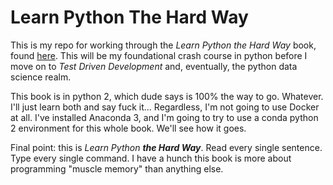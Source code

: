 # Learn Python The Hard Way
This is my repo for working through the *Learn Python the Hard Way* book, found [here](https://learnpythonthehardway.org/book/). This will be my foundational crash course in python before I move on to *Test Driven Development* and, eventually, the python data science realm.

This book is in python 2, which dude says is 100% the way to go. Whatever. I'll just learn both and say fuck it... Regardless, I'm not going to use Docker at all. I've installed Anaconda 3, and I'm going to try to use a conda python 2 environment for this whole book. We'll see how it goes.

Final point: this is *Learn Python* ***the Hard Way***. Read every single sentence. Type every single command. I have a hunch this book is more about programming "muscle memory" than anything else.
